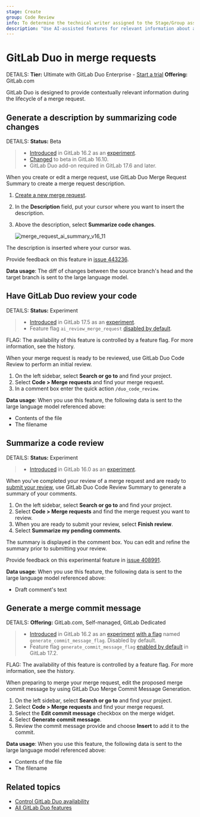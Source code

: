 ```yaml
---
stage: Create
group: Code Review
info: To determine the technical writer assigned to the Stage/Group associated with this page, see https://handbook.gitlab.com/handbook/product/ux/technical-writing/#assignments
description: "Use AI-assisted features for relevant information about a merge request."
---
```


# GitLab Duo in merge requests

DETAILS:
**Tier:** Ultimate with GitLab Duo Enterprise - [Start a trial](https://about.gitlab.com/solutions/gitlab-duo-pro/sales/?type=free-trial)
**Offering:** GitLab.com

GitLab Duo is designed to provide contextually relevant information during the lifecycle of a merge request.

## Generate a description by summarizing code changes

DETAILS:
**Status:** Beta

> - [Introduced](https://gitlab.com/groups/gitlab-org/-/epics/10401) in GitLab 16.2 as an [experiment](../../../policy/experiment-beta-support.md#experiment).
> - [Changed](https://gitlab.com/gitlab-org/gitlab/-/issues/429882) to beta in GitLab 16.10.
> - GitLab Duo add-on required in GitLab 17.6 and later.

When you create or edit a merge request, use GitLab Duo Merge Request Summary
to create a merge request description.

1. [Create a new merge request](creating_merge_requests.md).
1. In the **Description** field, put your cursor where you want to insert the description.
1. Above the description, select **Summarize code changes**.

   ![merge_request_ai_summary_v16_11](img/merge_request_ai_summary_v16_11.png)

The description is inserted where your cursor was.

Provide feedback on this feature in [issue 443236](https://gitlab.com/gitlab-org/gitlab/-/issues/443236).

**Data usage**: The diff of changes between the source branch's head and the target branch is sent to the large language model.

## Have GitLab Duo review your code

DETAILS:
**Status:** Experiment

> - [Introduced](https://gitlab.com/groups/gitlab-org/-/epics/14825) in GitLab 17.5 as an [experiment](../../../policy/experiment-beta-support.md#experiment).
> - Feature flag `ai_review_merge_request` [disabled by default](https://gitlab.com/gitlab-org/gitlab/-/issues/456106).

FLAG:
The availability of this feature is controlled by a feature flag.
For more information, see the history.

When your merge request is ready to be reviewed, use GitLab Duo Code Review to perform an initial review.

1. On the left sidebar, select **Search or go to** and find your project.
1. Select **Code > Merge requests** and find your merge request.
1. In a comment box enter the quick action `/duo_code_review`.

**Data usage**: When you use this feature, the following data is sent to the large language model referenced above:

- Contents of the file
- The filename

## Summarize a code review

DETAILS:
**Status:** Experiment

> - [Introduced](https://gitlab.com/groups/gitlab-org/-/epics/10466) in GitLab 16.0 as an [experiment](../../../policy/experiment-beta-support.md#experiment).

When you've completed your review of a merge request and are ready to [submit your review](reviews/index.md#submit-a-review), use GitLab Duo Code Review Summary to generate a summary of your comments.

1. On the left sidebar, select **Search or go to** and find your project.
1. Select **Code > Merge requests** and find the merge request you want to review.
1. When you are ready to submit your review, select **Finish review**.
1. Select **Summarize my pending comments**.

The summary is displayed in the comment box. You can edit and refine the summary prior to submitting your review.

Provide feedback on this experimental feature in [issue 408991](https://gitlab.com/gitlab-org/gitlab/-/issues/408991).

**Data usage**: When you use this feature, the following data is sent to the large language model referenced above:

- Draft comment's text

## Generate a merge commit message

DETAILS:
**Offering:** GitLab.com, Self-managed, GitLab Dedicated

> - [Introduced](https://gitlab.com/groups/gitlab-org/-/epics/10453) in GitLab 16.2 as an [experiment](../../../policy/experiment-beta-support.md#experiment) [with a flag](../../../administration/feature_flags.md) named `generate_commit_message_flag`. Disabled by default.
> - Feature flag `generate_commit_message_flag` [enabled by default](https://gitlab.com/gitlab-org/gitlab/-/merge_requests/158339) in GitLab 17.2.

FLAG:
The availability of this feature is controlled by a feature flag.
For more information, see the history.

When preparing to merge your merge request, edit the proposed merge commit message
by using GitLab Duo Merge Commit Message Generation.

1. On the left sidebar, select **Search or go to** and find your project.
1. Select **Code > Merge requests** and find your merge request.
1. Select the **Edit commit message** checkbox on the merge widget.
1. Select **Generate commit message**.
1. Review the commit message provide and choose **Insert** to add it to the commit.

**Data usage**: When you use this feature, the following data is sent to the large language model referenced above:

- Contents of the file
- The filename

## Related topics

- [Control GitLab Duo availability](../../ai_features_enable.md)
- [All GitLab Duo features](../../ai_features.md)
